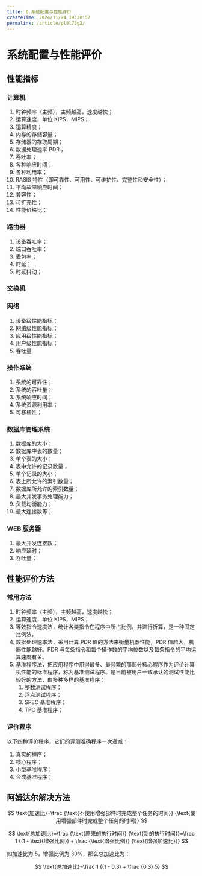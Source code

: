 ```yaml
---
title: 6.系统配置与性能评价
createTime: 2024/11/24 19:20:57
permalink: /article/pl8l75g2/
---
```

# 系统配置与性能评价

## 性能指标

### 计算机

1. 时钟频率（主频），主频越高，速度越快；
2. 运算速度，单位 KIPS，MIPS；
3. 运算精度；
4. 内存的存储容量；
5. 存储器的存取周期；
6. 数据处理速率 PDR；
7. 吞吐率；
8. 各种响应时间；
9. 各种利用率；
10. RASIS 特性（即可靠性、可用性、可维护性、完整性和安全性）；
11. 平均故障响应时间；
12. 兼容性；
13. 可扩充性；
14. 性能价格比；

### 路由器

1. 设备吞吐率；
2. 端口吞吐率；
3. 丢包率；
4. 时延；
5. 时延抖动；

### 交换机

### 网络

1. 设备级性能指标；
2. 网络级性能指标；
3. 应用级性能指标；
4. 用户级性能指标；
5. 吞吐量

### 操作系统

1. 系统的可靠性；
2. 系统的吞吐量；
3. 系统响应时间；
4. 系统资源利用率；
5. 可移植性；

### 数据库管理系统

1. 数据库的大小；
2. 数据库中表的数量；
3. 单个表的大小；
4. 表中允许的记录数量；
5. 单个记录的大小；
6. 表上所允许的索引数量；
7. 数据库所允许的索引数量；
8. 最大并发事务处理能力；
9. 负载均衡能力；
10. 最大连接数等；

### WEB 服务器

1. 最大并发连接数；
2. 响应延时；
3. 吞吐量；

## 性能评价方法

### 常用方法

1. 时钟频率（主频），主频越高，速度越快；
2. 运算速度，单位 KIPS，MIPS；
3. 等效指令速度法，统计各类指令在程序中所占比例，并进行折算，是一种固定比例法。
4. 数据处理速率法，采用计算 PDR 值的方法来衡量机器性能，PDR 值越大，机器性能越好。PDR 与每条指令和每个操作数的平均位数以及每条指令的平均运算速度有关。
5. 基准程序法，把应用程序中用得最多、最频繁的那部分核心程序作为评价计算机性能的标准程序，称为基准测试程序。是目前被用户一致承认的测试性能比较好的方法，由多种多样的基准程序：
   1. 整数测试程序；
   2. 浮点测试程序；
   3. SPEC 基准程序；
   4. TPC 基准程序；

### 评价程序

以下四种评价程序，它们的评测准确程序一次递减：

1. 真实的程序；
2. 核心程序；
3. 小型基准程序；
4. 合成基准程序；

## 阿姆达尔解决方法

$$
\text{加速比}=\frac {\text{不使用增强部件时完成整个任务的时间}} {\text{使用增强部件时完成整个任务的时间}}
$$

$$
\text{总加速比}=\frac {\text{原来的执行时间}} {\text{新的执行时间}}=\frac 1 {(1 - \text{增强比例}) + \frac {\text{增强比例}} {\text{增强加速比}}}
$$

如加速比为 5，增强比例为 30%，那么总加速比为：

$$
\text{总加速比}=\frac 1 {(1 - 0.3) + \frac {0.3} 5}
$$
